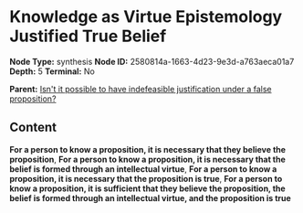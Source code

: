 # Knowledge as Virtue Epistemology Justified True Belief

**Node Type:** synthesis
**Node ID:** 2580814a-1663-4d23-9e3d-a763aeca01a7
**Depth:** 5
**Terminal:** No

**Parent:** [Isn't it possible to have indefeasible justification under a false proposition?](isnt-it-possible-to-have-indefeasible-justification-under-a-false-proposition-antithesis-dec9d3d7-bb7e-4337-8964-c4e83aa17190.md)

## Content

**For a person to know a proposition, it is necessary that they believe the proposition**, **For a person to know a proposition, it is necessary that the belief is formed through an intellectual virtue**, **For a person to know a proposition, it is necessary that the proposition is true**, **For a person to know a proposition, it is sufficient that they believe the proposition, the belief is formed through an intellectual virtue, and the proposition is true**
